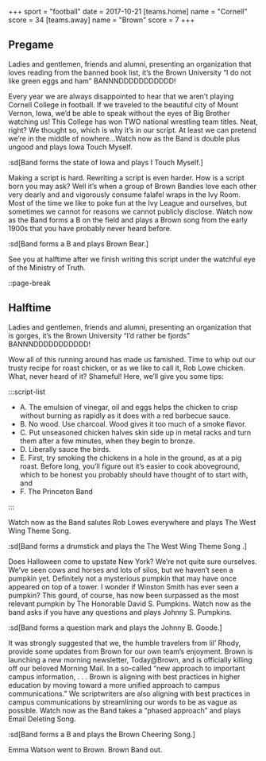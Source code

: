 +++
sport = "football"
date = 2017-10-21
[teams.home]
name = "Cornell"
score = 34
[teams.away]
name = "Brown"
score = 7
+++

## Pregame

Ladies and gentlemen, friends and alumni, presenting an organization that loves reading from the banned book list, it’s the Brown University “I do not like green eggs and ham” BANNNDDDDDDDDDDD!

Every year we are always disappointed to hear that we aren’t playing Cornell College in football. If we traveled to the beautiful city of Mount Vernon, Iowa, we’d be able to speak without the eyes of Big Brother watching us! This College has won TWO national wrestling team titles. Neat, right? We thought so, which is why it’s in our script. At least we can pretend we’re in the middle of nowhere...Watch now as the Band is double plus ungood and plays Iowa Touch Myself.

:sd[Band forms the state of Iowa and plays I Touch Myself.]

Making a script is hard. Rewriting a script is even harder. How is a script born you may ask? Well it’s when a group of Brown Bandies love each other very dearly and and vigorously consume falafel wraps in the Ivy Room. Most of the time we like to poke fun at the Ivy League and ourselves, but sometimes we cannot for reasons we cannot publicly disclose. Watch now as the Band forms a B on the field and plays a Brown song from the early 1900s that you have probably never heard before.

:sd[Band forms a B and plays Brown Bear.]

See you at halftime after we finish writing this script under the watchful eye of the Ministry of Truth.

::page-break

## Halftime

Ladies and gentlemen, friends and alumni, presenting an organization that is gorges, it’s the Brown University “I’d rather be fjords” BANNNDDDDDDDDDDD!

Wow all of this running around has made us famished. Time to whip out our trusty recipe for roast chicken, or as we like to call it, Rob Lowe chicken. What, never heard of it? Shameful! Here, we’ll give you some tips:

:::script-list

- A. The emulsion of vinegar, oil and eggs helps the chicken to crisp without burning as rapidly as it does with a red barbecue sauce.
- B. No wood. Use charcoal. Wood gives it too much of a smoke flavor.
- C. Put unseasoned chicken halves skin side up in metal racks and turn them after a few minutes, when they begin to bronze.
- D. Liberally sauce the birds.
- E. First, try smoking the chickens in a hole in the ground, as at a pig roast. Before long, you’ll figure out it’s easier to cook aboveground, which to be honest you probably should have thought of to start with, and
- F. The Princeton Band

:::

Watch now as the Band salutes Rob Lowes everywhere and plays The West Wing Theme Song.

:sd[Band forms a drumstick and plays the The West Wing Theme Song .]

Does Halloween come to upstate New York? We’re not quite sure ourselves. We’ve seen cows and horses and lots of silos, but we haven’t seen a pumpkin yet. Definitely not a mysterious pumpkin that may have once appeared on top of a tower. I wonder if Winston Smith has ever seen a pumpkin? This gourd, of course, has now been surpassed as the most relevant pumpkin by The Honorable David S. Pumpkins. Watch now as the band asks if you have any questions and plays Johnny S. Pumpkins.

:sd[Band forms a question mark and plays the Johnny B. Goode.]

It was strongly suggested that we, the humble travelers from lil’ Rhody, provide some updates from Brown for our own team’s enjoyment. Brown is launching a new morning newsletter, Today@Brown, and is officially killing off our beloved Morning Mail. In a so-called “new approach to important campus information, . . . Brown is aligning with best practices in higher education by moving toward a more unified approach to campus communications.” We scriptwriters are also aligning with best practices in campus communications by streamlining our words to be as vague as possible. Watch now as the Band takes a “phased approach” and plays Email Deleting Song.

:sd[Band forms a B and plays the Brown Cheering Song.]

Emma Watson went to Brown. Brown Band out.
